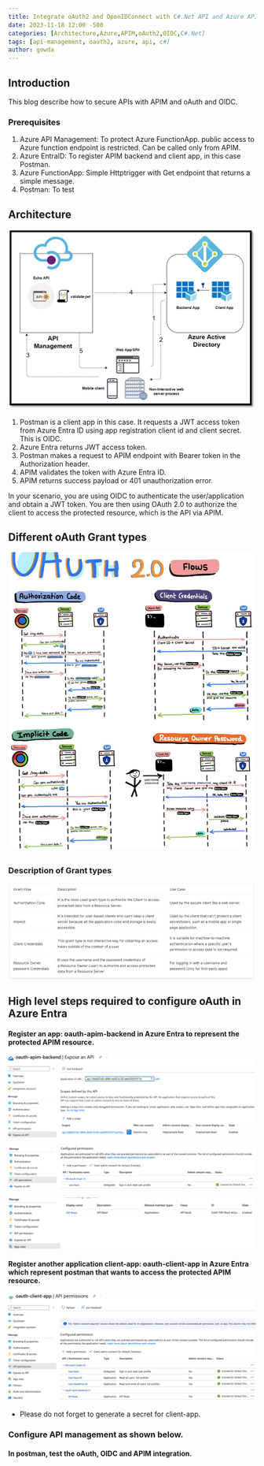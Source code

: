 ```yaml
---
title: Integrate oAuth2 and OpenIDConnect with C#.Net API and Azure APIM
date: 2023-11-18 12:00 -500
categories: [Architecture,Azure,APIM,oAuth2,OIDC,C#.Net]
tags: [api-management, oauth2, azure, api, c#]
author: gowda
---
```


## Introduction

This blog describe how to secure APIs with APIM and oAuth and OIDC.

### Prerequisites

1. Azure API Management: To protect Azure FunctionApp. public access to Azure function endpoint is restricted. Can be called only from APIM.
2. Azure EntraID: To register APIM backend and client app, in this case Postman.
3. Azure FunctionApp: Simple Httptrigger with Get endpoint that returns a simple message.
4. Postman: To test 

## Architecture

![Desktop View](/assets/img/oauth/oauth2-oidc-azentraid.png)

1. Postman is a client app in this case. It requests a JWT access token from Azure Entra ID using app registration client id and client secret. This is OIDC.
2. Azure Entra returns JWT access token.
3. Postman makes a request to APIM endpoint with Bearer token in the Authorization header.
4. APIM validates the token with Azure Entra ID.
5. APIM returns success payload or 401 unauthorization error.

In your scenario, you are using OIDC to authenticate the user/application and obtain a JWT token. You are then using OAuth 2.0 to authorize the client to access the protected resource, which is the API via APIM.

## Different oAuth Grant types

![Desktop View](/assets/img/oauth/grant-flows.png)

### Description of Grant types

![Desktop View](/assets/img/oauth/grant-types.png)

## High level steps required to configure oAuth in Azure Entra

#### Register an app: oauth-apim-backend in Azure Entra to represent the protected APIM resource.
![Desktop View](/assets/img/oauth/entraapp1-1.png)

![Desktop View](/assets/img/oauth/entraapp1-2.png)

![Desktop View](/assets/img/oauth/entraapp1-3.png)

#### Register another application client-app: oauth-client-app in Azure Entra which represent postman that wants to access the protected APIM resource.​
![Desktop View](/assets/img/oauth/entraapp2-1.png)

* Please do not forget to generate a secret for client-app.

### Configure API management as shown below.


#### In postman, test the oAuth, OIDC and APIM integration.